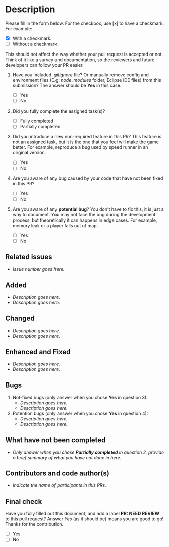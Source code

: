 # Description

Please fill in the form below. For the checkbox, use [x] to have a checkmark. For example:

- [x] With a checkmark.
- [ ] Without a checkmark.

This should not affect the way whether your pull request is accepted or not. Think of it like a survey and documentation, so the reviewers and future developers can follow your PR easier.

1. Have you included *.gitignore* file? Or manually remove config and environment files (E.g: *node_modules* folder, Eclipse IDE files) from this submission? The answer should be **Yes** in this case.

   - [ ] Yes
   - [ ] No

2. Did you fully complete the assigned task(s)?

   - [ ] Fully completed
   - [ ] Partially completed

3. Did you introduce a new non-required feature in this PR? This feature is not an assigned task, but it is the one that you feel will make the game better. For example, reproduce a bug used by speed runner in an original version.

   - [ ] Yes
   - [ ] No

4. Are you aware of any bug caused by your code that have not been fixed in this PR?

   - [ ] Yes
   - [ ] No

5. Are you aware of any **potential bug**? You don't have to fix this, it is just a way to document. You may not face the bug during the development process, but theoretically it can happens in edge cases. For example, memory leak or a player falls out of map.

   - [ ] Yes
   - [ ] No

## Related issues

- *Issue number goes here.*

## Added

- *Description goes here.*
- *Description goes here.*

## Changed

- *Description goes here.*
- *Description goes here.*

## Enhanced and Fixed

- *Description goes here.*
- *Description goes here.*

## Bugs

1. Not-fixed bugs (only answer when you chose **Yes** in question 3):
   - *Description goes here.*
   - *Description goes here.*
2. Potention bugs (only answer when you chose **Yes** in question 4):
   - *Description goes here.*
   - *Description goes here.*

## What have not been completed

- *Only answer when you chose **Partially completed** in question 2, provide a brief summary of what you have not done in here.*

## Contributors and code author(s)

- *Indicate the name of participants in this PRs.*

## Final check

Have you fully filled out this document, and add a label **PR: NEED REVIEW** to this pull request? Answer *Yes* (as it should be) means you are good to go! Thanks for the contribution.

- [ ] Yes
- [ ] No
